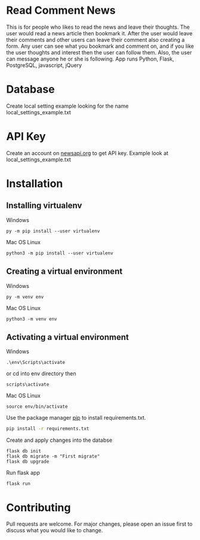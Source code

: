# Read Comment News

This is for people who likes to read the news and leave their thoughts. The user would read a news article then bookmark it. After the user would leave their comments and other users can leave their comment also creating a form. Any user can see what you bookmark and comment on, and if you like the user thoughts and interest then the user can follow them. Also, the user can message anyone he or she is following. 
App runs Python, Flask, PostgreSQL, javascript, jQuery

# Database 

Create local setting example looking for the name local_settings_example.txt

# API Key

Create an account on [newsapi.org](https://newsapi.org/) to get API key.
Example look at local_settings_example.txt


# Installation

## Installing virtualenv

Windows

```
py -m pip install --user virtualenv
```

Mac OS Linux

```
python3 -m pip install --user virtualenv

```
## Creating a virtual environment

Windows
```
py -m venv env
```
Mac OS Linux
```
python3 -m venv env
```

## Activating a virtual environment

Windows
```
.\env\Scripts\activate
```

or cd into env directory then
```
scripts\activate
```
Mac OS Linux

```
source env/bin/activate
```

Use the package manager [pip](https://pip.pypa.io/en/stable/) to install requirements.txt.

```bash
pip install -r requirements.txt
```

Create and apply changes into the databse

```
flask db init
flask db migrate -m "First migrate"
flask db upgrade
```

Run flask app

```
flask run
```
# Contributing
Pull requests are welcome. For major changes, please open an issue first to discuss what you would like to change.

